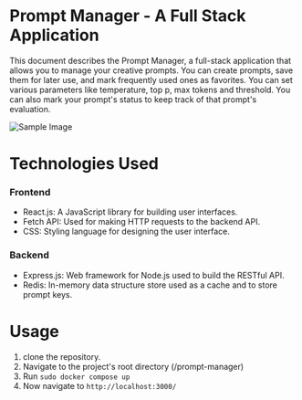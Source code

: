 # Prompt Manager - A Full Stack Application
This document describes the Prompt Manager, a full-stack application that allows you to manage your creative prompts. You can create prompts, save them for later use, and mark frequently used ones as favorites. You can set various parameters like temperature, top p, max tokens and threshold. You can also mark your prompt's status to keep track of that prompt's evaluation.   

![Sample Image](https://drive.google.com/uc?export=view&id=1qJ4i5xSz27WLXpCC0xJ7Fe9_Z40B5g1J)

# Technologies Used
### Frontend
* React.js: A JavaScript library for building user interfaces.
* Fetch API: Used for making HTTP requests to the backend API.
* CSS: Styling language for designing the user interface.

### Backend
* Express.js: Web framework for Node.js used to build the RESTful API.
* Redis: In-memory data structure store used as a cache and to store prompt keys.

# Usage
1. clone the repository.
2. Navigate to the project's root directory (/prompt-manager)
3. Run ``` sudo docker compose up ``` 
4. Now navigate to ```http://localhost:3000/```
